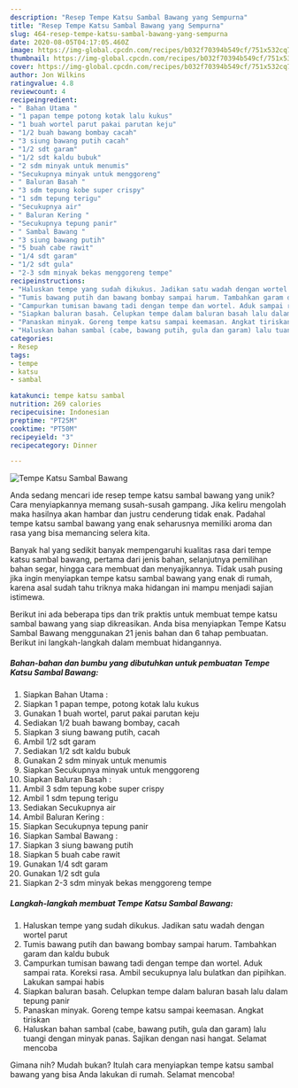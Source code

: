```yaml
---
description: "Resep Tempe Katsu Sambal Bawang yang Sempurna"
title: "Resep Tempe Katsu Sambal Bawang yang Sempurna"
slug: 464-resep-tempe-katsu-sambal-bawang-yang-sempurna
date: 2020-08-05T04:17:05.460Z
image: https://img-global.cpcdn.com/recipes/b032f70394b549cf/751x532cq70/tempe-katsu-sambal-bawang-foto-resep-utama.jpg
thumbnail: https://img-global.cpcdn.com/recipes/b032f70394b549cf/751x532cq70/tempe-katsu-sambal-bawang-foto-resep-utama.jpg
cover: https://img-global.cpcdn.com/recipes/b032f70394b549cf/751x532cq70/tempe-katsu-sambal-bawang-foto-resep-utama.jpg
author: Jon Wilkins
ratingvalue: 4.8
reviewcount: 4
recipeingredient:
- " Bahan Utama "
- "1 papan tempe potong kotak lalu kukus"
- "1 buah wortel parut pakai parutan keju"
- "1/2 buah bawang bombay cacah"
- "3 siung bawang putih cacah"
- "1/2 sdt garam"
- "1/2 sdt kaldu bubuk"
- "2 sdm minyak untuk menumis"
- "Secukupnya minyak untuk menggoreng"
- " Baluran Basah "
- "3 sdm tepung kobe super crispy"
- "1 sdm tepung terigu"
- "Secukupnya air"
- " Baluran Kering "
- "Secukupnya tepung panir"
- " Sambal Bawang "
- "3 siung bawang putih"
- "5 buah cabe rawit"
- "1/4 sdt garam"
- "1/2 sdt gula"
- "2-3 sdm minyak bekas menggoreng tempe"
recipeinstructions:
- "Haluskan tempe yang sudah dikukus. Jadikan satu wadah dengan wortel parut"
- "Tumis bawang putih dan bawang bombay sampai harum. Tambahkan garam dan kaldu bubuk"
- "Campurkan tumisan bawang tadi dengan tempe dan wortel. Aduk sampai rata. Koreksi rasa. Ambil secukupnya lalu bulatkan dan pipihkan. Lakukan sampai habis"
- "Siapkan baluran basah. Celupkan tempe dalam baluran basah lalu dalam tepung panir"
- "Panaskan minyak. Goreng tempe katsu sampai keemasan. Angkat tiriskan"
- "Haluskan bahan sambal (cabe, bawang putih, gula dan garam) lalu tuangi dengan minyak panas. Sajikan dengan nasi hangat. Selamat mencoba"
categories:
- Resep
tags:
- tempe
- katsu
- sambal

katakunci: tempe katsu sambal 
nutrition: 269 calories
recipecuisine: Indonesian
preptime: "PT25M"
cooktime: "PT50M"
recipeyield: "3"
recipecategory: Dinner

---
```



![Tempe Katsu Sambal Bawang](https://img-global.cpcdn.com/recipes/b032f70394b549cf/751x532cq70/tempe-katsu-sambal-bawang-foto-resep-utama.jpg)

Anda sedang mencari ide resep tempe katsu sambal bawang yang unik? Cara menyiapkannya memang susah-susah gampang. Jika keliru mengolah maka hasilnya akan hambar dan justru cenderung tidak enak. Padahal tempe katsu sambal bawang yang enak seharusnya memiliki aroma dan rasa yang bisa memancing selera kita.

Banyak hal yang sedikit banyak mempengaruhi kualitas rasa dari tempe katsu sambal bawang, pertama dari jenis bahan, selanjutnya pemilihan bahan segar, hingga cara membuat dan menyajikannya. Tidak usah pusing jika ingin menyiapkan tempe katsu sambal bawang yang enak di rumah, karena asal sudah tahu triknya maka hidangan ini mampu menjadi sajian istimewa.




Berikut ini ada beberapa tips dan trik praktis untuk membuat tempe katsu sambal bawang yang siap dikreasikan. Anda bisa menyiapkan Tempe Katsu Sambal Bawang menggunakan 21 jenis bahan dan 6 tahap pembuatan. Berikut ini langkah-langkah dalam membuat hidangannya.

<!--inarticleads1-->

##### Bahan-bahan dan bumbu yang dibutuhkan untuk pembuatan Tempe Katsu Sambal Bawang:

1. Siapkan  Bahan Utama :
1. Siapkan 1 papan tempe, potong kotak lalu kukus
1. Gunakan 1 buah wortel, parut pakai parutan keju
1. Sediakan 1/2 buah bawang bombay, cacah
1. Siapkan 3 siung bawang putih, cacah
1. Ambil 1/2 sdt garam
1. Sediakan 1/2 sdt kaldu bubuk
1. Gunakan 2 sdm minyak untuk menumis
1. Siapkan Secukupnya minyak untuk menggoreng
1. Siapkan  Baluran Basah :
1. Ambil 3 sdm tepung kobe super crispy
1. Ambil 1 sdm tepung terigu
1. Sediakan Secukupnya air
1. Ambil  Baluran Kering :
1. Siapkan Secukupnya tepung panir
1. Siapkan  Sambal Bawang :
1. Siapkan 3 siung bawang putih
1. Siapkan 5 buah cabe rawit
1. Gunakan 1/4 sdt garam
1. Gunakan 1/2 sdt gula
1. Siapkan 2-3 sdm minyak bekas menggoreng tempe




<!--inarticleads2-->

##### Langkah-langkah membuat Tempe Katsu Sambal Bawang:

1. Haluskan tempe yang sudah dikukus. Jadikan satu wadah dengan wortel parut
1. Tumis bawang putih dan bawang bombay sampai harum. Tambahkan garam dan kaldu bubuk
1. Campurkan tumisan bawang tadi dengan tempe dan wortel. Aduk sampai rata. Koreksi rasa. Ambil secukupnya lalu bulatkan dan pipihkan. Lakukan sampai habis
1. Siapkan baluran basah. Celupkan tempe dalam baluran basah lalu dalam tepung panir
1. Panaskan minyak. Goreng tempe katsu sampai keemasan. Angkat tiriskan
1. Haluskan bahan sambal (cabe, bawang putih, gula dan garam) lalu tuangi dengan minyak panas. Sajikan dengan nasi hangat. Selamat mencoba




Gimana nih? Mudah bukan? Itulah cara menyiapkan tempe katsu sambal bawang yang bisa Anda lakukan di rumah. Selamat mencoba!
